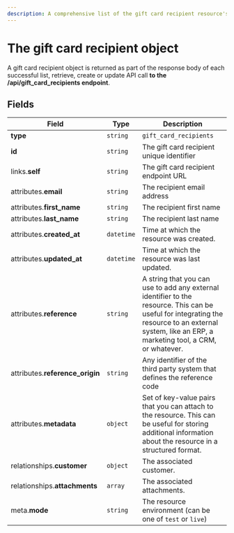 ```yaml
---
description: A comprehensive list of the gift card recipient resource's attributes and relationships.
---
```


# The gift card recipient object

A gift card recipient object is returned as part of the response body of each successful list, retrieve, create or update API call <b>to the /api/gift_card_recipients endpoint</b>.

## Fields

| Field          | Type     | Description                                  |
| -------------- | -------- | -------------------------------------------- |
| **type**       | `string` | `gift_card_recipients`                        |
| **id**         | `string` | The gift card recipient unique identifier  |
| links.**self** | `string` | The gift card recipient endpoint URL       |
| attributes.**email** | `string` | The recipient email address |
| attributes.**first_name** | `string` | The recipient first name |
| attributes.**last_name** | `string` | The recipient last name |
| attributes.**created_at** | `datetime` | Time at which the resource was created. |
| attributes.**updated_at** | `datetime` | Time at which the resource was last updated. |
| attributes.**reference** | `string` | A string that you can use to add any external identifier to the resource. This can be useful for integrating the resource to an external system, like an ERP, a marketing tool, a CRM, or whatever. |
| attributes.**reference_origin** | `string` | Any identifier of the third party system that defines the reference code |
| attributes.**metadata** | `object` | Set of key-value pairs that you can attach to the resource. This can be useful for storing additional information about the resource in a structured format. |
| relationships.**customer** | `object` | The associated customer. |
| relationships.**attachments** | `array` | The associated attachments. |
| meta.**mode** | `string` | The resource environment \(can be one of `test` or `live`\) |


